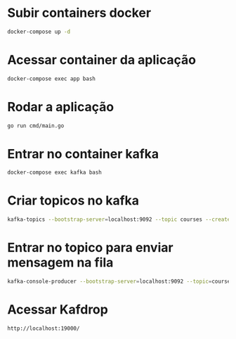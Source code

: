 # Subir containers docker
```bash 
docker-compose up -d
```
# Acessar container da aplicação
```bash 
docker-compose exec app bash
```
# Rodar a aplicação
```bash 
go run cmd/main.go
```
# Entrar no container kafka
```bash 
docker-compose exec kafka bash
```
# Criar topicos no kafka
```bash 
kafka-topics --bootstrap-server=localhost:9092 --topic courses --create --partitions=3 --replication-factor=1
```
# Entrar no topico para enviar mensagem na fila
```bash 
kafka-console-producer --bootstrap-server=localhost:9092 --topic=courses
```
# Acessar Kafdrop 
```bash 
http://localhost:19000/
```